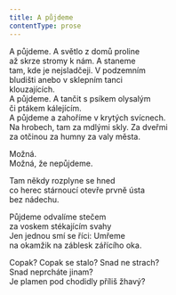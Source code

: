 ```yaml
---
title: A půjdeme
contentType: prose
---
```


A půjdeme. A světlo z domů proline  
až skrze stromy k nám. A staneme  
tam, kde je nejsladčeji. V podzemním  
bludišti anebo v sklepním tanci  
klouzajících.  
A půjdeme. A tančit s psíkem olysalým  
či ptákem kálejícím.  
A půjdeme a zahoříme v krytých svícnech.  
Na hrobech, tam za mdlými skly. Za dveřmi  
za otčinou za humny za valy města.

Možná.  
Možná, že nepůjdeme.

Tam někdy rozplyne se hned  
co herec stárnoucí otevře prvně ústa  
bez nádechu.

Půjdeme odvalíme stečem  
za voskem stékajícím svahy  
Jen jednou smí se říci: Umřeme  
na okamžik na záblesk zářícího oka.

Copak? Copak se stalo? Snad ne strach?  
Snad neprcháte jinam?  
Je plamen pod chodidly příliš žhavý?
